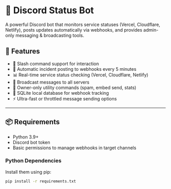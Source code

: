 # 📡 Discord Status Bot

A powerful Discord bot that monitors service statuses (Vercel, Cloudflare, Netlify), posts updates automatically via webhooks, and provides admin-only messaging & broadcasting tools.

## 🚀 Features

- 🔧 Slash command support for interaction
- 📢 Automatic incident posting to webhooks every 5 minutes
- 📊 Real-time service status checking (Vercel, Cloudflare, Netlify)
- 🔁 Broadcast messages to all servers
- 🔐 Owner-only utility commands (spam, embed send, stats)
- 💾 SQLite local database for webhook tracking
- ⚡ Ultra-fast or throttled message sending options

---

## 📦 Requirements

- Python 3.9+
- Discord bot token
- Basic permissions to manage webhooks in target channels

### Python Dependencies

Install them using pip:

```bash
pip install -r requirements.txt
